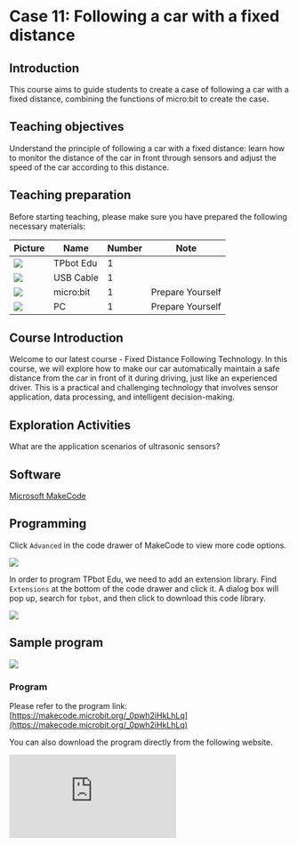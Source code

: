 ﻿---
sidebar_position: 11
sidebar_label: Following a car with a fixed distance
---

# Case 11: Following a car with a fixed distance

## Introduction

This course aims to guide students to create a case of following a car with a fixed distance, combining the functions of micro:bit to create the case.

## Teaching objectives

Understand the principle of following a car with a fixed distance: learn how to monitor the distance of the car in front through sensors and adjust the speed of the car according to this distance.

## Teaching preparation

Before starting teaching, please make sure you have prepared the following necessary materials:

| Picture | Name | Number | Note |
|---|---|---|---|
| ![](https://wiki-media-ef.oss-cn-hongkong.aliyuncs.com/docs/microbit/microbit-smart-car/microbit-tpbot-edu/TPBot_tianpeng_edu.png)| TPbot Edu | 1 |   |
| ![](https://wiki-media-ef.oss-cn-hongkong.aliyuncs.com/docs/microbit/interesting-case/cutebot-fun-football-game-kit/cases-libraries/images/USB-data-cable.png) | USB Cable | 1 |   |
| ![](https://wiki-media-ef.oss-cn-hongkong.aliyuncs.com/docs/microbit/interesting-case/cutebot-fun-football-game-kit/cases-libraries/images/microbit.png) | micro:bit | 1 | Prepare Yourself |
| ![](https://wiki-media-ef.oss-cn-hongkong.aliyuncs.com/docs/microbit/interesting-case/cutebot-fun-football-game-kit/cases-libraries/images/pc.png) | PC | 1 | Prepare Yourself |

## Course Introduction

Welcome to our latest course - Fixed Distance Following Technology. In this course, we will explore how to make our car automatically maintain a safe distance from the car in front of it during driving, just like an experienced driver. This is a practical and challenging technology that involves sensor application, data processing, and intelligent decision-making.

## Exploration Activities

What are the application scenarios of ultrasonic sensors?

## Software

[Microsoft MakeCode](https://makecode.microbit.org/#)

## Programming

Click `Advanced` in the code drawer of MakeCode to view more code options.

![](https://wiki-media-ef.oss-cn-hongkong.aliyuncs.com/docs/microbit/interesting-case/classroom-science-pack/images/classroom-science-pack-add-extensions-02.png)

In order to program TPbot Edu, we need to add an extension library. Find `Extensions` at the bottom of the code drawer and click it. A dialog box will pop up, search for `tpbot`, and then click to download this code library.

![](https://wiki-media-ef.oss-cn-hongkong.aliyuncs.com/docs/microbit/microbit-smart-car/microbit-tpbot/images/TPBot_tianpeng_case_01_03.png)

## Sample program

![](https://wiki-media-ef.oss-cn-hongkong.aliyuncs.com/docs/microbit/microbit-smart-car/microbit-tpbot-edu/TPBot_tianpeng_edu_case_11_07.png)

### Program

Please refer to the program link: [https://makecode.microbit.org/_0pwh2iHkLhLq](https://makecode.microbit.org/_0pwh2iHkLhLq)

You can also download the program directly from the following website.

<div
    style={{
        position: 'relative',
        paddingBottom: '60%',
        overflow: 'hidden',
    }}
>
    <iframe
        src="https://makecode.microbit.org/_0pwh2iHkLhLq"
        frameborder="0"
        sandbox="allow-popups allow-forms allow-scripts allow-same-origin"
        style={{
            position: 'absolute',
            width: '100%',
            height: '100%',
        }}
    />
</div>


## Conclusion

The car automatically maintains the distance from the car in front.

## Extended knowledge

**Application of ultrasonic sensors in life**
Ultrasonic sensors have been widely used in various fields due to their non-contact measurement, high accuracy, and fast response. The following are some examples of the application of ultrasonic sensors in life:

1. Automobile assisted driving system
Ultrasonic sensors are widely used in automobile assisted driving systems, such as reversing radar. They help drivers perceive the surrounding environment through multiple probes installed around the vehicle, provide blind spot detection, and remind drivers when someone is in the blind spot.

2. Industrial automation
In the field of industrial automation, ultrasonic sensors are used to detect the position and distance of products to ensure the accuracy and safety of the production process, including material handling and positioning control on assembly lines.

3. Liquid level monitoring
Ultrasonic sensors are suitable for real-time monitoring of liquid height in various storage tanks, and are widely used in liquid level monitoring of reservoirs, water tanks, and chemical tanks.

4. Smart home
Ultrasonic sensors are also widely used in smart homes, such as automatic doors, smart trash cans, and anti-theft systems, providing a convenient and safe home environment.
